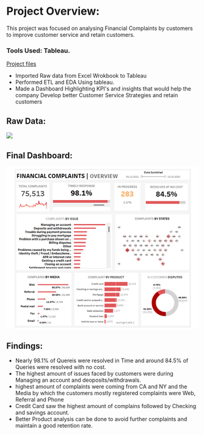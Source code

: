 # Project Overview:
This project was focused on analysing Financial Complaints by customers to improve customer service and retain customers.

### Tools Used: Tableau.
[Project files](https://github.com/shoaibhub/Project_2)
* Imported Raw data from Excel Wrokbook to Tableau
* Performed ETL and EDA Using tableau.
* Made a Dashboard Highlighting KPI's and insights that would help the company Develop better Customer Service Strategies and retain customers

## Raw Data:
![](/Images/Rawdata.png)

## Final Dashboard:
![](/Images/Final-Dashboard.png)

## Findings:
* Nearly 98.1% of Quereis were resolved in Time and around 84.5% of Queries were resolved with no cost.
* The highest amount of issues faced by customers were during Managing an account and deoposits/withdrawals.
* highest amount of complaints were coming from CA and NY and the Media by which the customers mostly registered complaints were Web, Referral and Phone
* Credit Card saw the highest amount of complains followed by Checking and savings account.
* Better Product analysis can be done to avoid further complaints and maintain a good retention rate.
